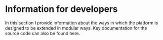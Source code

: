 # Information for developers

In this section I provide information about the ways in which the platform is designed to be extended in modular ways. Key documentation for the source code can also be found here.